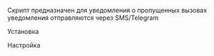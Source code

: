 Скрипт предназначен для уведомления о пропущенных вызовах
уведомления отправляются через SMS/Telegram

Установка

Настройка

